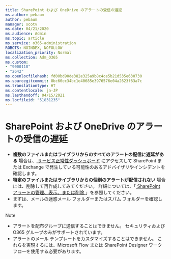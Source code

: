 ```yaml
---
title: SharePoint および OneDrive のアラートの受信の遅延
ms.author: pebaum
author: pebaum
manager: scotv
ms.date: 04/21/2020
ms.audience: Admin
ms.topic: article
ms.service: o365-administration
ROBOTS: NOINDEX, NOFOLLOW
localization_priority: Normal
ms.collection: Adm_O365
ms.custom:
- "9000118"
- "2642"
ms.openlocfilehash: fd00bd90de382e325a9b8c4ce5b21d535e630730
ms.sourcegitcommit: 8bc60ec34bc1e40685e3976576e04a2623f63a7c
ms.translationtype: HT
ms.contentlocale: ja-JP
ms.lasthandoff: 04/15/2021
ms.locfileid: "51831235"
---
```

# <a name="delays-in-receiving-sharepoint-and-onedrive-alerts"></a>SharePoint および OneDrive のアラートの受信の遅延

- **複数のファイルまたはライブラリからのすべてのアラートの配信に遅延がある** 場合は、[ サービス正常性ダッシュボード](https://portal.office.com/adminportal/home?ref=/servicehealth) にアクセスして SharePoint または Exchange で発生している可能性のあるアドバイザリやインシデントを確認します。
- **特定のファイルまたはライブラリからの個別のアラートが配信されない** 場合には、削除して再作成してみてください。 詳細については、「[ SharePoint アラートの管理、表示、または削除 ](https://support.microsoft.com/office/99dfb19c-9a90-4a8c-aba1-aa8c8afb0de2) 」を参照してください。
- まずは、メールの迷惑メール フォルダーまたはスパム フォルダーを確認します。

> [!NOTE]
> - アラートを配布グループに送信することはできません。 セキュリティおよび O365 グループのみがサポートされています。
> - アラートのメール テンプレートをカスタマイズすることはできません。 これらを実現するには、Microsoft Flow または SharePoint Designer ワークフローを使用する必要があります。
